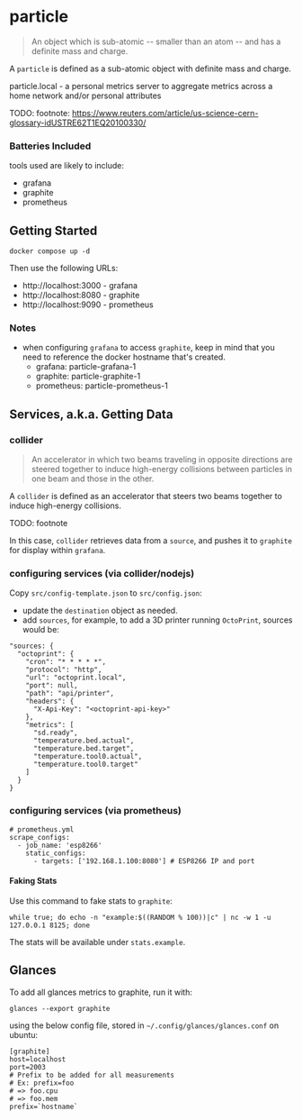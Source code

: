 # particle

> An object which is sub-atomic -- smaller than an atom -- and has a definite mass and charge.

A `particle` is defined as a sub-atomic object with definite mass and charge.

particle.local - a personal metrics server to aggregate metrics across a home network and/or personal attributes

TODO: footnote: https://www.reuters.com/article/us-science-cern-glossary-idUSTRE62T1EQ20100330/

### Batteries Included

tools used are likely to include:

- grafana
- graphite
- prometheus

## Getting Started

```
docker compose up -d
```

Then use the following URLs:

- http://localhost:3000 - grafana
- http://localhost:8080 - graphite
- http://localhost:9090 - prometheus

### Notes

- when configuring `grafana` to access `graphite`, keep in mind that you need to reference the docker hostname that's created.
    - grafana: particle-grafana-1
    - graphite: particle-graphite-1
    - prometheus: particle-prometheus-1

## Services, a.k.a. Getting Data

### collider

> An accelerator in which two beams traveling in opposite directions are steered together to induce high-energy collisions between particles in one beam and those in the other.

A `collider` is defined as an accelerator that steers two beams together to induce high-energy collisions.

TODO: footnote

In this case, `collider` retrieves data from a `source`, and pushes it to `graphite` for display within `grafana`.

### configuring services (via collider/nodejs)

Copy `src/config-template.json` to `src/config.json`:

- update the `destination` object as needed.
- add `sources`, for example, to add a 3D printer running `OctoPrint`, sources would be:
```
"sources: {
  "octoprint": {
    "cron": "* * * * *",
    "protocol": "http",
    "url": "octoprint.local",
    "port": null,
    "path": "api/printer",
    "headers": {
      "X-Api-Key": "<octoprint-api-key>"
    },
    "metrics": [
      "sd.ready",
      "temperature.bed.actual",
      "temperature.bed.target",
      "temperature.tool0.actual",
      "temperature.tool0.target"
    ]
  }
}
```

### configuring services (via prometheus)

```
# prometheus.yml
scrape_configs:
  - job_name: 'esp8266'
    static_configs:
      - targets: ['192.168.1.100:8080'] # ESP8266 IP and port
```

#### Faking Stats

Use this command to fake stats to `graphite`:

```
while true; do echo -n "example:$((RANDOM % 100))|c" | nc -w 1 -u 127.0.0.1 8125; done
```

The stats will be available under `stats.example`.

## Glances

To add all glances metrics to graphite, run it with:

```
glances --export graphite
```

using the below config file, stored in `~/.config/glances/glances.conf` on ubuntu:

```
[graphite]
host=localhost
port=2003
# Prefix to be added for all measurements
# Ex: prefix=foo
# => foo.cpu
# => foo.mem
prefix=`hostname`
```
